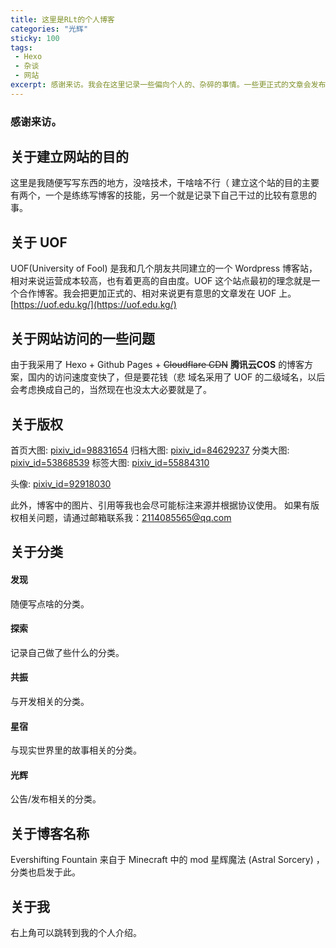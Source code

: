 ```yaml
---
title: 这里是RLt的个人博客
categories: "光辉"
sticky: 100
tags:
 - Hexo
 - 杂谈
 - 网站
excerpt: 感谢来访。我会在这里记录一些偏向个人的、杂碎的事情。一些更正式的文章会发布在 UOF 上，你可以在右上角找到跳转链接。点击了解更多。
---
```

### 感谢来访。
## 关于建立网站的目的
这里是我随便写写东西的地方，没啥技术，干啥啥不行（
建立这个站的目的主要有两个，一个是练练写博客的技能，另一个就是记录下自己干过的比较有意思的事。

## 关于 UOF
UOF(University of Fool) 是我和几个朋友共同建立的一个 Wordpress 博客站，相对来说运营成本较高，也有着更高的自由度。UOF 这个站点最初的理念就是一个合作博客。我会把更加正式的、相对来说更有意思的文章发在 UOF 上。
[https://uof.edu.kg/](https://uof.edu.kg/)

## 关于网站访问的一些问题
由于我采用了 Hexo + Github Pages + ~~Cloudflare CDN~~ **腾讯云COS** 的博客方案，国内的访问速度变快了，但是要花钱（悲
域名采用了 UOF 的二级域名，以后会考虑换成自己的，当然现在也没太大必要就是了。

## 关于版权
首页大图: [pixiv_id=98831654](https://www.pixiv.net/artworks/98831654)
归档大图: [pixiv_id=84629237](https://www.pixiv.net/artworks/84629237)
分类大图: [pixiv_id=53868539](https://www.pixiv.net/artworks/53868539)
标签大图: [pixiv_id=55884310](https://www.pixiv.net/artworks/55884310)

头像: [pixiv_id=92918030](https://www.pixiv.net/artworks/92918030)

此外，博客中的图片、引用等我也会尽可能标注来源并根据协议使用。
如果有版权相关问题，请通过邮箱联系我：<span class="label label-info">2114085565@qq.com</span>

## 关于分类
#### 发现
 随便写点啥的分类。
#### 探索
 记录自己做了些什么的分类。
#### 共振
 与开发相关的分类。
#### 星宿
 与现实世界里的故事相关的分类。
#### 光辉
 公告/发布相关的分类。

## 关于博客名称
<span class="label label-info">Evershifting Fountain</span> 来自于 Minecraft 中的 mod <span class="label label-info">星辉魔法 (Astral Sorcery)</span> ，分类也启发于此。

## 关于我
右上角可以跳转到我的个人介绍。